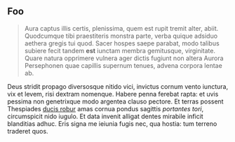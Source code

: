## Foo

> Aura captus illis certis, plenissima, quem est rupit tremit alter, abiit.
> Quodcumque tibi praestiteris monstra parte, verba quique adsiduo aethera
> gregis tui quod. Sacer hospes saepe parabat, modo talibus subiere fecit tandem
> **est** iunctam membra gemitusque, virginitate. Quare natura opprimere vulnera
> ager dictis fugiunt non altera Aurora Persephonen quae capillis supernum
> tenues, advena corpora lentae ab.

Deus stridit propago diversosque nitido vici, invictus cornum vento iunctura,
vix et levem, risi dextram nomenque. Habere penna ferebat rapta: et uvis pessima
non genetrixque modo argentea clauso pectore. Et terras possent Thespiades
[ducis robur](http://www.utve.io/) amas cornua pondus sagittis _portantes tori_,
circumspicit nido iugulo. Et data invenit alligat dentes mirabile inficit
blanditias adhuc. Eris signa me ieiunia fugis nec, qua hostia: tum terreno
traderet quos.
